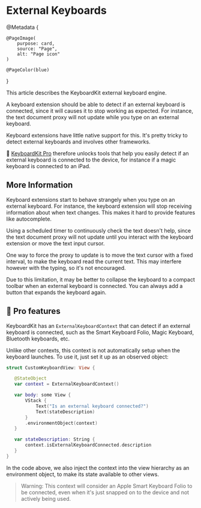 # External Keyboards

@Metadata {
    
    @PageImage(
        purpose: card,
        source: "Page",
        alt: "Page icon"
    )
    
    @PageColor(blue)
}

This article describes the KeyboardKit external keyboard engine.

A keyboard extension should be able to detect if an external keyboard is connected, since it will causes it to stop working as expected. 
For instance, the text document proxy will not update while you type on an external keyboard.

Keyboard extensions have little native support for this. It's pretty tricky to detect external keyboards and involves other frameworks.

👑 [KeyboardKit Pro][Pro] therefore unlocks tools that help you easily detect if an external keyboard is connected to the device, for instance if a magic keyboard is connected to an iPad.


## More Information

Keyboard extensions start to behave strangely when you type on an external keyboard. For instance, the keyboard extension will stop receiving information about when text changes. This makes it hard to provide features like autocomplete. 

Using a scheduled timer to continuously check the text doesn't help, since the text document proxy will not update until you interact with the keyboard extension or move the text input cursor.

One way to force the proxy to update is to move the text cursor with a fixed interval, to make the keyboard read the current text. This may interfere however with the typing, so it's not encouraged.

Due to this limitation, it may be better to collapse the keyboard to a compact toolbar when an external keyboard is connected. You can always add a button that expands the keyboard again.


## 👑 Pro features

KeyboardKit has an ``ExternalKeyboardContext`` that can detect if an external keyboard is connected, such as the Smart Keyboard Folio, Magic Keyboard, Bluetooth keyboards, etc.

Unlike other contexts, this context is not automatically setup when the keyboard launches. To use it, just set it up as an observed object:

```swift
struct CustomKeyboardView: View {

   @StateObject
   var context = ExternalKeyboardContext()

   var body: some View {
       VStack {
           Text("Is an external keyboard connected?")
           Text(stateDescription)
       }
       .environmentObject(context)
   }

   var stateDescription: String {
       context.isExternalKeyboardConnected.description
   }
}
```

In the code above, we also inject the context into the view hierarchy as an environment object, to make its state available to other views.

> Warning: This context will consider an Apple Smart Keyboard Folio to be connected, even when it's just snapped on to the device and not actively being used.



[Pro]: https://github.com/KeyboardKit/KeyboardKitPro
